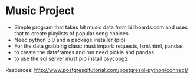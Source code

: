 # Music Project

- Simple program that takes hit music data from billboards.com and uses that to create playlists of popular song choices 
- Need python 3.0 and a package installer (pip)
- For the data grabbing class: must import: requests, lxml.html, pandas
- to create the dataframes and run need pickle and pandas 
- to use the sql server must pip install psycopg2 

Resources:
http://www.postgresqltutorial.com/postgresql-python/connect/
